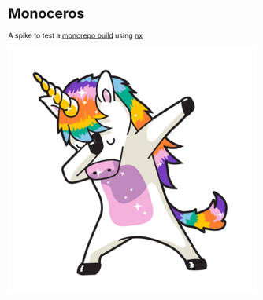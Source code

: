 

# Monoceros
A spike to test a [monorepo build](https://monorepo.tools) using [nx](https://nx.dev)

![Monoceros](/docs/monoceros.png)
